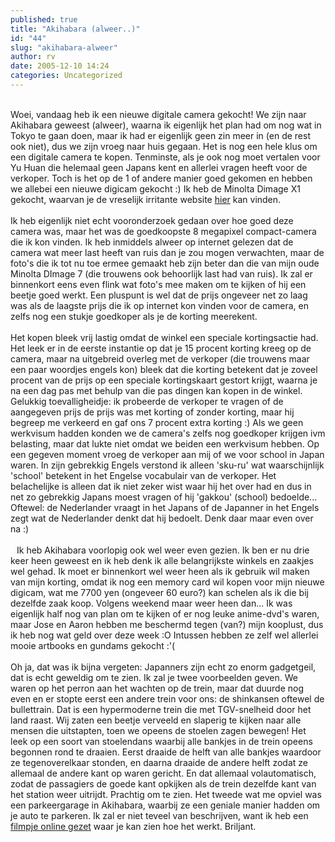 ```yaml
---
published: true
title: "Akihabara (alweer..)"
id: "44"
slug: "akihabara-alweer"
author: rv
date: 2005-12-10 14:24
categories: Uncategorized
---
```

<a href="https://photos1.blogger.com/blogger/5743/1473/1600/PICT0020.jpg"><img style="float:right;cursor:pointer;margin:0 0 10px 10px;" src="https://photos1.blogger.com/blogger/5743/1473/320/PICT0020.jpg" alt="" border="0" /></a><br />Woei, vandaag heb ik een nieuwe digitale camera gekocht! We zijn naar Akihabara geweest (alweer), waarna ik eigenlijk het plan had om nog wat in Tokyo te gaan doen, maar ik had er eigenlijk geen zin meer in (en de rest ook niet), dus we zijn vroeg naar huis gegaan. Het is nog een hele klus om een digitale camera te kopen. Tenminste, als je ook nog moet vertalen voor Yu Huan die helemaal geen Japans kent en allerlei vragen heeft voor de verkoper. Toch is het op de 1 of andere manier goed gekomen en hebben we allebei een nieuwe digicam gekocht :) Ik heb de Minolta Dimage X1 gekocht, waarvan je de vreselijk irritante website <a href="http://konicaminolta.com/products/consumer/digital_camera/dimage/dimage-x1/">hier</a> kan vinden.<br /><br />Ik heb eigenlijk niet echt vooronderzoek gedaan over hoe goed deze camera was, maar het was de goedkoopste 8 megapixel compact-camera die ik kon vinden. Ik heb inmiddels alweer op internet gelezen dat de camera wat meer last heeft van ruis dan je zou mogen verwachten, maar de foto's die ik tot nu toe ermee gemaakt heb zijn beter dan die van mijn oude Minolta DImage 7 (die trouwens ook behoorlijk last had van ruis). Ik zal er binnenkort eens even flink wat foto's mee maken om te kijken of hij een beetje goed werkt. Een pluspunt is wel dat de prijs ongeveer net zo laag was als de laagste prijs die ik op internet kon vinden voor de camera, en zelfs nog een stukje goedkoper als je de korting meerekent.<br /><br />Het kopen bleek vrij lastig omdat de winkel een speciale kortingsactie had. Het leek er in de eerste instantie op dat je 15 procent korting kreeg op de camera, maar na uitgebreid overleg met de verkoper (die trouwens maar een paar woordjes engels kon) bleek dat die korting betekent dat je zoveel procent van de prijs op een speciale kortingskaart gestort krijgt, waarna je na een dag pas met behulp van die pas dingen kan kopen in de winkel. Gelukkig toevalligheidje: ik probeerde de verkoper te vragen of de aangegeven prijs de prijs was met korting of zonder korting, maar hij begreep me verkeerd en gaf ons 7 procent extra korting :) Als we geen werkvisum hadden konden we de camera's zelfs nog goedkoper krijgen ivm belasting, maar dat lukte niet omdat we beiden een werkvisum hebben. Op een gegeven moment vroeg de verkoper aan mij of we voor school in Japan waren. In zijn gebrekkig Engels verstond ik alleen 'sku-ru' wat waarschijnlijk 'school' betekent in het Engelse vocabulair van de verkoper. Het belachelijke is alleen dat ik niet zeker wist waar hij het over had en dus in net zo gebrekkig Japans moest vragen of hij 'gakkou' (school) bedoelde... Oftewel: de Nederlander vraagt in het Japans of de Japanner in het Engels zegt wat de Nederlander denkt dat hij bedoelt. Denk daar maar even over na :)<br /><br /><a href="https://photos1.blogger.com/blogger/5743/1473/1600/PICT0008.jpg"><img style="float:left;cursor:pointer;margin:0 10px 10px 0;" src="https://photos1.blogger.com/blogger/5743/1473/320/PICT0008.jpg" alt="" border="0" /></a>Ik heb Akihabara voorlopig ook wel weer even gezien. Ik ben er nu drie keer heen geweest en ik heb denk ik alle belangrijkste winkels en zaakjes wel gehad. Ik moet er binnenkort wel weer heen als ik gebruik wil maken van mijn korting, omdat ik nog een memory card wil kopen voor mijn nieuwe digicam, wat me 7700 yen (ongeveer 60 euro?) kan schelen als ik die bij dezelfde zaak koop. Volgens weekend maar weer heen dan... Ik was eigenlijk half nog van plan om te kijken of er nog leuke anime-dvd's waren, maar Jose en Aaron hebben me beschermd tegen (van?) mijn kooplust, dus ik heb nog wat geld over deze week :O Intussen hebben ze zelf wel allerlei mooie artbooks en gundams gekocht :'(<br /><br />Oh ja, dat was ik bijna vergeten: Japanners zijn echt zo enorm gadgetgeil, dat is echt geweldig om te zien. Ik zal je twee voorbeelden geven. We waren op het perron aan het wachten op de trein, maar dat duurde nog even en er stopte eerst een andere trein voor ons: de shinkansen oftewel de bullettrain. Dat is een hypermoderne trein die met TGV-snelheid door het land raast. Wij zaten een beetje verveeld en slaperig te kijken naar alle mensen die uitstapten, toen we opeens de stoelen zagen bewegen! Het leek op een soort van stoelendans waarbij alle bankjes in de trein opeens begonnen rond te draaien. Eerst draaide de helft van alle bankjes waardoor ze tegenoverelkaar stonden, en daarna draaide de andere helft zodat ze allemaal de andere kant op waren gericht. En dat allemaal volautomatisch, zodat de passagiers de goede kant opkijken als de trein dezelfde kant van het station weer uitrijdt. Prachtig om te zien. Het tweede wat me opviel was een parkeergarage in Akihabara, waarbij ze een geniale manier hadden om je auto te parkeren. Ik zal er niet teveel van beschrijven, want ik heb een <a href="http:///Parkeergarage.avi">filmpje online gezet</a> waar je kan zien hoe het werkt. Briljant.